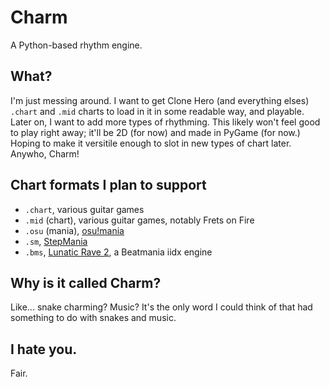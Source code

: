 # Charm
A Python-based rhythm engine. 

## What?
I'm just messing around. I want to get Clone Hero (and everything elses) `.chart` and `.mid` charts to load in it in some readable way, and playable. Later on, I want to add more types of rhythming. This likely won't feel good to play right away; it'll be 2D (for now) and made in PyGame (for now.) Hoping to make it versitile enough to slot in new types of chart later. Anywho, Charm!

## Chart formats I plan to support

* `.chart`, various guitar games
* `.mid` (chart), various guitar games, notably Frets on Fire
* `.osu` (mania), [osu!mania](https://osu.ppy.sh/wiki/en/osu%21_File_Formats)
* `.sm`, [StepMania](https://strategywiki.org/wiki/StepMania/Creating_songs)
* `.bms`, [Lunatic Rave 2](https://github.com/BMS-Community/resources#bms-creation), a Beatmania iidx engine

## Why is it called Charm?
Like... snake charming? Music? It's the only word I could think of that had something to do with snakes and music.

## I hate you.
Fair.

